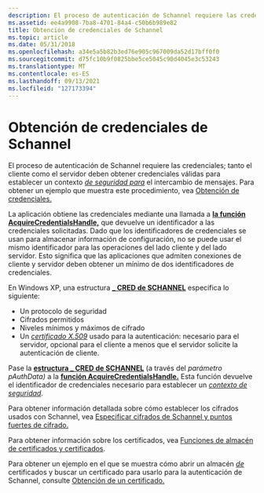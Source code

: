 ```yaml
---
description: El proceso de autenticación de Schannel requiere las credenciales; tanto el cliente como el servidor deben obtener credenciales válidas para establecer un contexto de seguridad para el intercambio de mensajes. Para obtener un ejemplo que muestra este procedimiento, vea Obtención de credenciales.
ms.assetid: ee4a9908-7ba8-4701-84a4-c50b6b989e82
title: Obtención de credenciales de Schannel
ms.topic: article
ms.date: 05/31/2018
ms.openlocfilehash: a34e5a5b82b3ed76e905c967009da52d17bff0f0
ms.sourcegitcommit: d75fc10b9f0825bbe5ce5045c90d4045e3c53243
ms.translationtype: MT
ms.contentlocale: es-ES
ms.lasthandoff: 09/13/2021
ms.locfileid: "127173394"
---
```

# <a name="obtaining-schannel-credentials"></a>Obtención de credenciales de Schannel

El proceso de autenticación de Schannel requiere las credenciales; tanto el cliente como el servidor deben obtener credenciales válidas para establecer un contexto [*de seguridad para*](../secgloss/s-gly.md) el intercambio de mensajes. Para obtener un ejemplo que muestra este procedimiento, vea [Obtención de credenciales.](getting-a-certificate-for-schannel.md)

La aplicación obtiene las credenciales mediante una llamada a [**la función AcquireCredentialsHandle,**](/windows/win32/api/sspi/nf-sspi-acquirecredentialshandlea) que devuelve un identificador a las credenciales solicitadas. Dado que los identificadores de credenciales se usan para almacenar información de configuración, no se puede usar el mismo identificador para las operaciones del lado cliente y del lado servidor. Esto significa que las aplicaciones que admiten conexiones de cliente y servidor deben obtener un mínimo de dos identificadores de credenciales.

En Windows XP, una estructura [**\_ CRED de SCHANNEL**](/windows/desktop/api/Schannel/ns-schannel-schannel_cred) especifica lo siguiente:

-   Un protocolo de seguridad
-   Cifrados permitidos
-   Niveles mínimos y máximos de cifrado
-   Un [*certificado X.509*](../secgloss/x-gly.md) usado para la autenticación: necesario para el servidor, opcional para el cliente a menos que el servidor solicite la autenticación de cliente.

Pase la [**estructura \_ CRED de SCHANNEL**](/windows/desktop/api/Schannel/ns-schannel-schannel_cred) (a través del *parámetro pAuthData)* a la [**función AcquireCredentialsHandle.**](/windows/win32/api/sspi/nf-sspi-acquirecredentialshandlea) Esta función devuelve el identificador de credenciales necesario para establecer un [*contexto de seguridad*](../secgloss/s-gly.md).

Para obtener información detallada sobre cómo establecer los cifrados usados con Schannel, vea [Especificar cifrados de Schannel y puntos fuertes de cifrado.](specifying-schannel-ciphers-and-cipher-strengths.md)

Para obtener información sobre los certificados, vea [Funciones de almacén de certificados y certificados](../seccrypto/cryptography-functions.md).

Para obtener un ejemplo en el que se muestra cómo abrir un almacén [*de*](../secgloss/c-gly.md) certificados y buscar un certificado para usarlo para la autenticación de Schannel, consulte [Obtención de un certificado.](getting-a-certificate-for-schannel.md)

 

 
